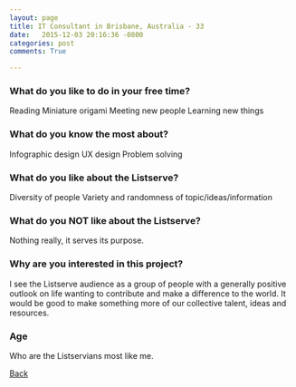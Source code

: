 ```yaml
---
layout: page
title: IT Consultant in Brisbane, Australia - 33
date:   2015-12-03 20:16:36 -0800
categories: post
comments: True

---
```


### What do you like to do in your free time?
<p>Reading
Miniature origami
Meeting new people
Learning new things</p>

### What do you know the most about?
<p>Infographic design
UX design
Problem solving</p>

### What do you like about the Listserve?
<p>Diversity of people 
Variety and randomness of topic/ideas/information</p>

### What do you NOT like about the Listserve?
<p>Nothing really, it serves its purpose. </p>

### Why are you interested in this project?
<p>I see the Listserve audience as a group of people with a generally positive outlook on life wanting to contribute and make a difference to the world. It would be good to make something more of our collective talent, ideas and resources.</p>

### Age
<p>Who are the Listservians most like me.</p>

[Back][1]

[1]: /home/responders/all